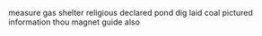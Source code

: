 measure gas shelter religious declared pond dig laid coal pictured information thou magnet guide also